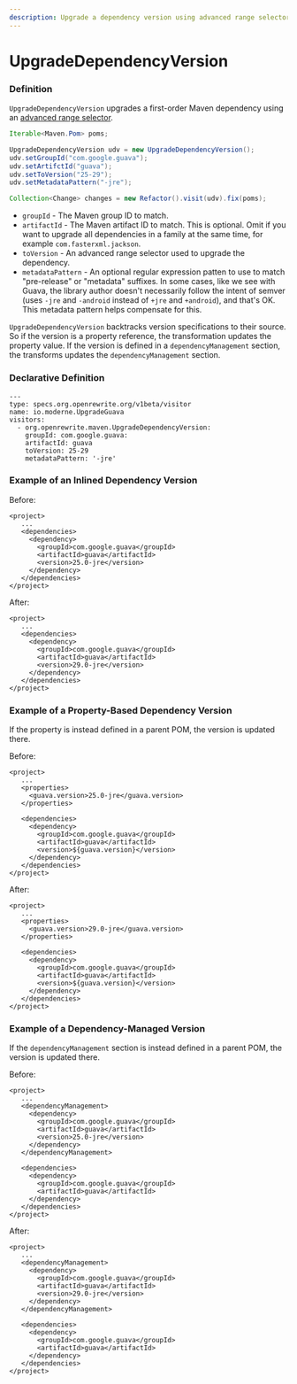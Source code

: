 ```yaml
---
description: Upgrade a dependency version using advanced range selectors.
---
```


# UpgradeDependencyVersion

### Definition

`UpgradeDependencyVersion` upgrades a first-order Maven dependency using an [advanced range selector](./#advanced-range-selectors).

```java
Iterable<Maven.Pom> poms;

UpgradeDependencyVersion udv = new UpgradeDependencyVersion();
udv.setGroupId("com.google.guava");
udv.setArtifctId("guava");
udv.setToVersion("25-29");
udv.setMetadataPattern("-jre");

Collection<Change> changes = new Refactor().visit(udv).fix(poms);
```

* `groupId` - The Maven group ID to match.
* `artifactId` - The Maven artifact ID to match. This is optional. Omit if you want to upgrade all dependencies in a family at the same time, for example `com.fasterxml.jackson`.
* `toVersion` - An advanced range selector used to upgrade the dependency.
* `metadataPattern` - An optional regular expression patten to use to match "pre-release" or "metadata" suffixes. In some cases, like we see with Guava, the library author doesn't necessarily follow the intent of semver \(uses `-jre` and `-android` instead of `+jre` and `+android`\), and that's OK. This metadata pattern helps compensate for this.

`UpgradeDependencyVersion` backtracks version specifications to their source. So if the version is a property reference, the transformation updates the property value. If the version is defined in a `dependencyManagement` section, the transforms updates the `dependencyManagement` section. 

### Declarative Definition

```text
---
type: specs.org.openrewrite.org/v1beta/visitor
name: io.moderne.UpgradeGuava
visitors:
  - org.openrewrite.maven.UpgradeDependencyVersion:
    groupId: com.google.guava:
    artifactId: guava
    toVersion: 25-29
    metadataPattern: '-jre'
```

### Example of an Inlined Dependency Version

Before:

```markup
<project>
   ...
   <dependencies>
     <dependency>
       <groupId>com.google.guava</groupId>
       <artifactId>guava</artifactId>
       <version>25.0-jre</version>
     </dependency>
   </dependencies>
</project>
```

After:

```markup
<project>
   ...
   <dependencies>
     <dependency>
       <groupId>com.google.guava</groupId>
       <artifactId>guava</artifactId>
       <version>29.0-jre</version>
     </dependency>
   </dependencies>
</project>
```

### Example of a Property-Based Dependency Version 

If the property is instead defined in a parent POM, the version is updated there.

Before:

```markup
<project>
   ...
   <properties>
     <guava.version>25.0-jre</guava.version>
   </properties>
   
   <dependencies>
     <dependency>
       <groupId>com.google.guava</groupId>
       <artifactId>guava</artifactId>
       <version>${guava.version}</version>
     </dependency>
   </dependencies>
</project>
```

After:

```markup
<project>
   ...
   <properties>
     <guava.version>29.0-jre</guava.version>
   </properties>
   
   <dependencies>
     <dependency>
       <groupId>com.google.guava</groupId>
       <artifactId>guava</artifactId>
       <version>${guava.version}</version>
     </dependency>
   </dependencies>
</project>
```

### Example of a Dependency-Managed Version 

If the `dependencyManagement` section is instead defined in a parent POM, the version is updated there.

Before:

```markup
<project>
   ...
   <dependencyManagement>
     <dependency>
       <groupId>com.google.guava</groupId>
       <artifactId>guava</artifactId>
       <version>25.0-jre</version>
     </dependency>
   </dependencyManagement>
   
   <dependencies>
     <dependency>
       <groupId>com.google.guava</groupId>
       <artifactId>guava</artifactId>
     </dependency>
   </dependencies>
</project>
```

After:

```markup
<project>
   ...
   <dependencyManagement>
     <dependency>
       <groupId>com.google.guava</groupId>
       <artifactId>guava</artifactId>
       <version>29.0-jre</version>
     </dependency>
   </dependencyManagement>
   
   <dependencies>
     <dependency>
       <groupId>com.google.guava</groupId>
       <artifactId>guava</artifactId>
     </dependency>
   </dependencies>
</project>
```

